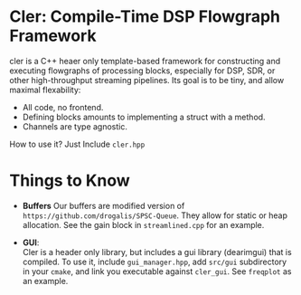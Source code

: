 # Cler: Compile-Time DSP Flowgraph Framework

cler is a C++ heaer only template-based framework for constructing and executing flowgraphs of processing blocks, especially for DSP, SDR, or other high-throughput streaming pipelines.
Its goal is to be tiny, and allow maximal flexability:
* All code, no frontend.
* Defining blocks amounts to implementing a struct with a method.
* Channels are type agnostic.

How to use it? Just Include `cler.hpp`

# Things to Know

* **Buffers**
Our buffers are modified version of `https://github.com/drogalis/SPSC-Queue`. They allow for static or heap allocation. See  the gain block in `streamlined.cpp` for an example.

* **GUI**: </br>
Cler is a header only library, but includes a gui library (dearimgui) that is compiled. To use it, include `gui_manager.hpp`, add `src/gui` subdirectory in your `cmake`, and link you executable against `cler_gui`.
See `freqplot` as an example.